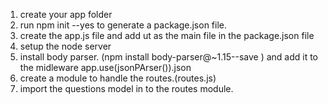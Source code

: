 1. create your app folder 
2. run npm init --yes to generate a package.json file.
3. create the app.js file and add ut as the main file in the package.json file 
4. setup the node server
5. install body parser. (npm install body-parser@~1.15--save ) and add it to the midleware app.use(jsonPArser()).json
6. create a module to handle the routes.(routes.js)
7. import the questions model in to the routes module.